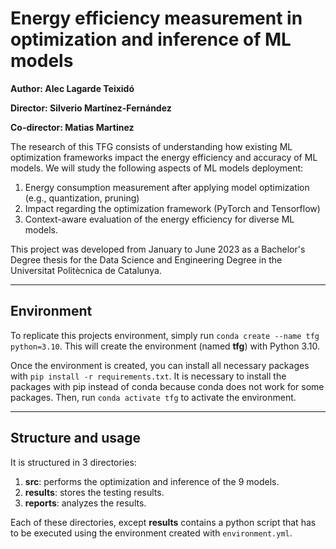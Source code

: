 # Energy efficiency measurement in optimization and inference of ML models

**Author: Alec Lagarde Teixidó**

**Director: Silverio Martínez-Fernández**

**Co-director: Matias Martinez**

The research of this TFG consists of understanding how existing ML optimization frameworks impact the energy efficiency 
and accuracy of ML models. We will study the following aspects of ML models deployment:

1. Energy consumption measurement after applying model optimization (e.g., quantization,
pruning)
2. Impact regarding the optimization framework (PyTorch and Tensorflow)
3. Context-aware evaluation of the energy efficiency for diverse ML models.

This project was developed from January to June 2023 as a Bachelor's Degree thesis for the Data Science and Engineering 
Degree in the Universitat Politècnica de Catalunya.

----------

## Environment
To replicate this projects environment, simply run ``conda create --name tfg python=3.10``. This will create the 
environment (named **tfg**) with Python 3.10.

Once the environment is created, you can install all necessary packages with ``pip install -r requirements.txt``.
It is necessary to install the packages with pip instead of conda because conda does not work for some packages.
Then, run ``conda activate tfg`` to activate the environment.

----------

## Structure and usage

It is structured in 3 directories:

1. **src**: performs the optimization and inference of the 9 models.
2. **results**: stores the testing results.
3. **reports**: analyzes the results.

Each of these directories, except **results** contains a python script that has to be executed using the environment 
created with ``environment.yml``.
